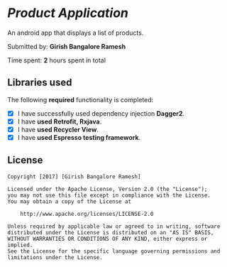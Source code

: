 # *Product Application*

 An android app that displays a list of products.

Submitted by: **Girish Bangalore Ramesh**

Time spent: **2** hours spent in total

## Libraries used

The following **required** functionality is completed:

* [x] I have successfully used dependency injection **Dagger2**. 
* [x] I have **used Retrofit, Rxjava**.
* [x] I have **used Recycler View**.
* [x] I have **used Espresso testing framework**.

## License

    Copyright [2017] [Girish Bangalore Ramesh]

    Licensed under the Apache License, Version 2.0 (the "License");
    you may not use this file except in compliance with the License.
    You may obtain a copy of the License at

        http://www.apache.org/licenses/LICENSE-2.0

    Unless required by applicable law or agreed to in writing, software
    distributed under the License is distributed on an "AS IS" BASIS,
    WITHOUT WARRANTIES OR CONDITIONS OF ANY KIND, either express or implied.
    See the License for the specific language governing permissions and
    limitations under the License.
